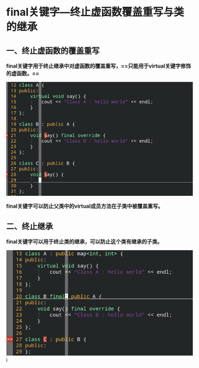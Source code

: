 # final关键字—终止虚函数覆盖重写与类的继承

## 一、终止虚函数的覆盖重写

**final关键字用于终止继承中对虚函数的覆盖重写，==只能用于virtual关键字修饰的虚函数。==**

![](./final_member.png)

**final关键字可以防止父类中的virtual成员方法在子类中被覆盖重写。**



## 二、终止继承

**final关键字可以用于终止类的继承，可以防止这个类有继承的子类。**

![](./final_class.png)i